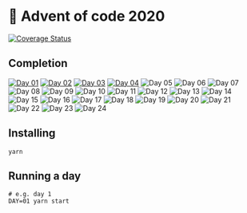 # 🎄 Advent of code 2020

[![Coverage Status](https://coveralls.io/repos/github/Uptip/advent-of-code-2020/badge.svg?branch=main)](https://coveralls.io/github/Uptip/advent-of-code-2020?branch=main)

## Completion

[![Day 01](https://badgen.net/badge/01/%E2%98%85%E2%98%85/green)](https://github.com/Uptip/advent-of-code-2020/tree/main/src/01)
[![Day 02](https://badgen.net/badge/02/%E2%98%85%E2%98%85/green)](https://github.com/Uptip/advent-of-code-2020/tree/main/src/02)
[![Day 03](https://badgen.net/badge/03/%E2%98%85%E2%98%85/green)](https://github.com/Uptip/advent-of-code-2020/tree/main/src/03)
[![Day 04](https://badgen.net/badge/04/%E2%98%85%E2%98%85/green)](https://github.com/Uptip/advent-of-code-2020/tree/main/src/04)
![Day 05](https://badgen.net/badge/05/%E2%98%86%E2%98%86/gray)
![Day 06](https://badgen.net/badge/06/%E2%98%86%E2%98%86/gray)
![Day 07](https://badgen.net/badge/07/%E2%98%86%E2%98%86/grey)
![Day 08](https://badgen.net/badge/08/%E2%98%86%E2%98%86/gray)
![Day 09](https://badgen.net/badge/09/%E2%98%86%E2%98%86/grey)
![Day 10](https://badgen.net/badge/10/%E2%98%86%E2%98%86/grey)
![Day 11](https://badgen.net/badge/11/%E2%98%86%E2%98%86/grey)
![Day 12](https://badgen.net/badge/12/%E2%98%86%E2%98%86/grey)
![Day 13](https://badgen.net/badge/13/%E2%98%86%E2%98%86/grey)
![Day 14](https://badgen.net/badge/14/%E2%98%86%E2%98%86/grey)
![Day 15](https://badgen.net/badge/15/%E2%98%86%E2%98%86/grey)
![Day 16](https://badgen.net/badge/16/%E2%98%86%E2%98%86/grey)
![Day 17](https://badgen.net/badge/17/%E2%98%86%E2%98%86/grey)
![Day 18](https://badgen.net/badge/18/%E2%98%86%E2%98%86/grey)
![Day 19](https://badgen.net/badge/19/%E2%98%86%E2%98%86/grey)
![Day 20](https://badgen.net/badge/20/%E2%98%86%E2%98%86/grey)
![Day 21](https://badgen.net/badge/21/%E2%98%86%E2%98%86/grey)
![Day 22](https://badgen.net/badge/22/%E2%98%86%E2%98%86/grey)
![Day 23](https://badgen.net/badge/23/%E2%98%86%E2%98%86/grey)
![Day 24](https://badgen.net/badge/24/%E2%98%86%E2%98%86/grey)

## Installing

```
yarn
```

## Running a day

```
# e.g. day 1
DAY=01 yarn start
```
